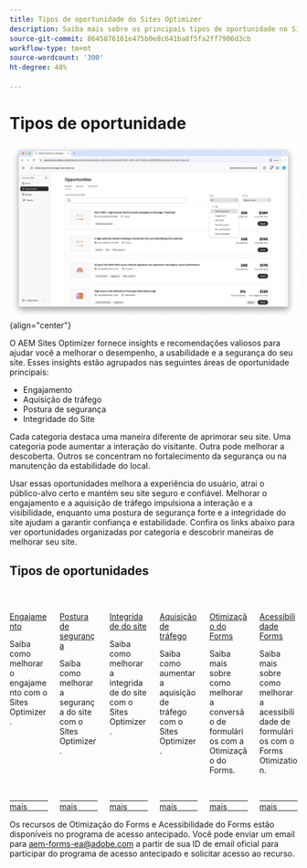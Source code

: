 ```yaml
---
title: Tipos de oportunidade do Sites Optimizer
description: Saiba mais sobre os principais tipos de oportunidade no Sites Optimizer e como eles podem ajudar a melhorar o desempenho do seu site.
source-git-commit: 8645876161e475b0e8c641ba8f5fa2ff7906d3cb
workflow-type: tm+mt
source-wordcount: '300'
ht-degree: 48%

---
```



# Tipos de oportunidade

![Tipos de oportunidade](./assets/overview/hero.png){align="center"}


O AEM Sites Optimizer fornece insights e recomendações valiosos para ajudar você a melhorar o desempenho, a usabilidade e a segurança do seu site. Esses insights estão agrupados nas seguintes áreas de oportunidade principais:

* Engajamento
* Aquisição de tráfego
* Postura de segurança
* Integridade do Site

Cada categoria destaca uma maneira diferente de aprimorar seu site. Uma categoria pode aumentar a interação do visitante. Outra pode melhorar a descoberta. Outros se concentram no fortalecimento da segurança ou na manutenção da estabilidade do local.

Usar essas oportunidades melhora a experiência do usuário, atrai o público-alvo certo e mantém seu site seguro e confiável. Melhorar o engajamento e a aquisição de tráfego impulsiona a interação e a visibilidade, enquanto uma postura de segurança forte e a integridade do site ajudam a garantir confiança e estabilidade.  Confira os links abaixo para ver oportunidades organizadas por categoria e descobrir maneiras de melhorar seu site.

## Tipos de oportunidades

<!-- CARDS 

* ./engagement.md
   { title = Engagement }
* ./security-posture.md
   { title = Security posture }
* ./site-health.md
   { title = Site health }
* ./traffic-acquisition.md
   { title = Traffic acquisition }
* ./form-optimization.md
   { title = Forms Optimization }

-->
<!-- START CARDS HTML - DO NOT MODIFY BY HAND -->
<div class="columns">
    <div class="column is-half-tablet is-half-desktop is-one-third-widescreen" aria-label="Engagement">
        <div class="card" style="height: 100%; display: flex; flex-direction: column; height: 100%;">
            <div class="card-image">
                <figure class="image x-is-16by9">
                    <a href="./engagement.md" title="Engajamento" target="_blank" rel="referrer">
                        <img class="is-bordered-r-small" src="assets/engagement/hero.png" alt="Engajamento"
                             style="width: 100%; aspect-ratio: 16 / 9; object-fit: cover; overflow: hidden; display: block; margin: auto;">
                    </a>
                </figure>
            </div>
            <div class="card-content is-padded-small" style="display: flex; flex-direction: column; flex-grow: 1; justify-content: space-between;">
                <div class="top-card-content">
                    <p class="headline is-size-6 has-text-weight-bold">
                        <a href="./engagement.md" target="_blank" rel="referrer" title="Engajamento">Engajamento</a>
                    </p>
                    <p class="is-size-6">Saiba como melhorar o engajamento com o Sites Optimizer.</p>
                </div>
                <a href="./engagement.md" target="_blank" rel="referrer" class="spectrum-Button spectrum-Button--outline spectrum-Button--primary spectrum-Button--sizeM" style="align-self: flex-start; margin-top: 1rem;">
                    <span class="spectrum-Button-label has-no-wrap has-text-weight-bold">Saiba mais</span>
                </a>
            </div>
        </div>
    </div>
    <div class="column is-half-tablet is-half-desktop is-one-third-widescreen" aria-label="Security posture">
        <div class="card" style="height: 100%; display: flex; flex-direction: column; height: 100%;">
            <div class="card-image">
                <figure class="image x-is-16by9">
                    <a href="./security-posture.md" title="Postura de segurança" target="_blank" rel="referrer">
                        <img class="is-bordered-r-small" src="assets/security-posture/hero.png" alt="Postura de segurança"
                             style="width: 100%; aspect-ratio: 16 / 9; object-fit: cover; overflow: hidden; display: block; margin: auto;">
                    </a>
                </figure>
            </div>
            <div class="card-content is-padded-small" style="display: flex; flex-direction: column; flex-grow: 1; justify-content: space-between;">
                <div class="top-card-content">
                    <p class="headline is-size-6 has-text-weight-bold">
                        <a href="./security-posture.md" target="_blank" rel="referrer" title="Postura de segurança">Postura de segurança</a>
                    </p>
                    <p class="is-size-6">Saiba como melhorar a segurança do site com o Sites Optimizer.</p>
                </div>
                <a href="./security-posture.md" target="_blank" rel="referrer" class="spectrum-Button spectrum-Button--outline spectrum-Button--primary spectrum-Button--sizeM" style="align-self: flex-start; margin-top: 1rem;">
                    <span class="spectrum-Button-label has-no-wrap has-text-weight-bold">Saiba mais</span>
                </a>
            </div>
        </div>
    </div>
    <div class="column is-half-tablet is-half-desktop is-one-third-widescreen" aria-label="Site health">
        <div class="card" style="height: 100%; display: flex; flex-direction: column; height: 100%;">
            <div class="card-image">
                <figure class="image x-is-16by9">
                    <a href="./site-health.md" title="Integridade do site" target="_blank" rel="referrer">
                        <img class="is-bordered-r-small" src="assets/site-health/hero.png" alt="Integridade do site"
                             style="width: 100%; aspect-ratio: 16 / 9; object-fit: cover; overflow: hidden; display: block; margin: auto;">
                    </a>
                </figure>
            </div>
            <div class="card-content is-padded-small" style="display: flex; flex-direction: column; flex-grow: 1; justify-content: space-between;">
                <div class="top-card-content">
                    <p class="headline is-size-6 has-text-weight-bold">
                        <a href="./site-health.md" target="_blank" rel="referrer" title="Integridade do site">Integridade do site</a>
                    </p>
                    <p class="is-size-6">Saiba como melhorar a integridade do site com o Sites Optimizer.</p>
                </div>
                <a href="./site-health.md" target="_blank" rel="referrer" class="spectrum-Button spectrum-Button--outline spectrum-Button--primary spectrum-Button--sizeM" style="align-self: flex-start; margin-top: 1rem;">
                    <span class="spectrum-Button-label has-no-wrap has-text-weight-bold">Saiba mais</span>
                </a>
            </div>
        </div>
    </div>
    <div class="column is-half-tablet is-half-desktop is-one-third-widescreen" aria-label="Traffic acquisition">
        <div class="card" style="height: 100%; display: flex; flex-direction: column; height: 100%;">
            <div class="card-image">
                <figure class="image x-is-16by9">
                    <a href="./traffic-acquisition.md" title="Aquisição de tráfego" target="_blank" rel="referrer">
                        <img class="is-bordered-r-small" src="assets/traffic-acquisition/hero.png" alt="Aquisição de tráfego"
                             style="width: 100%; aspect-ratio: 16 / 9; object-fit: cover; overflow: hidden; display: block; margin: auto;">
                    </a>
                </figure>
            </div>
            <div class="card-content is-padded-small" style="display: flex; flex-direction: column; flex-grow: 1; justify-content: space-between;">
                <div class="top-card-content">
                    <p class="headline is-size-6 has-text-weight-bold">
                        <a href="./traffic-acquisition.md" target="_blank" rel="referrer" title="Aquisição de tráfego">Aquisição de tráfego</a>
                    </p>
                    <p class="is-size-6">Saiba como aumentar a aquisição de tráfego com o Sites Optimizer.</p>
                </div>
                <a href="./traffic-acquisition.md" target="_blank" rel="referrer" class="spectrum-Button spectrum-Button--outline spectrum-Button--primary spectrum-Button--sizeM" style="align-self: flex-start; margin-top: 1rem;">
                    <span class="spectrum-Button-label has-no-wrap has-text-weight-bold">Saiba mais</span>
                </a>
            </div>
        </div>
    </div>
    <div class="column is-half-tablet is-half-desktop is-one-third-widescreen" aria-label="Forms Optimization">
        <div class="card" style="height: 100%; display: flex; flex-direction: column; height: 100%;">
            <div class="card-image">
                <figure class="image x-is-16by9">
                    <a href="./form-optimization.md" title="Otimização do Forms" target="_blank" rel="referrer">
                        <img class="is-bordered-r-small" src="assets/form-optimization/hero.png" alt="Otimização do Forms"
                             style="width: 100%; aspect-ratio: 16 / 9; object-fit: cover; overflow: hidden; display: block; margin: auto;">
                    </a>
                </figure>
            </div>
            <div class="card-content is-padded-small" style="display: flex; flex-direction: column; flex-grow: 1; justify-content: space-between;">
                <div class="top-card-content">
                    <p class="headline is-size-6 has-text-weight-bold">
                        <a href="./form-optimization.md" target="_blank" rel="referrer" title="Otimização do Forms">Otimização do Forms</a>
                    </p>
                    <p class="is-size-6">Saiba mais sobre como melhorar a conversão de formulários com a Otimização do Forms.</p>
                </div>
                <a href="./form-optimization.md" target="_blank" rel="referrer" class="spectrum-Button spectrum-Button--outline spectrum-Button--primary spectrum-Button--sizeM" style="align-self: flex-start; margin-top: 1rem;">
                    <span class="spectrum-Button-label has-no-wrap has-text-weight-bold">Saiba mais</span>
                </a>
            </div>
        </div>
    </div>
    <div class="column is-half-tablet is-half-desktop is-one-third-widescreen" aria-label="Forms Accessibility">
        <div class="card" style="height: 100%; display: flex; flex-direction: column; height: 100%;">
            <div class="card-image">
                <figure class="image x-is-16by9">
                    <a href="./form-optimization.md" title="Acessibilidade do Forms" target="_blank" rel="referrer">
                        <img class="is-bordered-r-small" src="assets/form-optimization/hero.png" alt="Acessibilidade do Forms"
                             style="width: 100%; aspect-ratio: 16 / 9; object-fit: cover; overflow: hidden; display: block; margin: auto;">
                    </a>
                </figure>
            </div>
            <div class="card-content is-padded-small" style="display: flex; flex-direction: column; flex-grow: 1; justify-content: space-between;">
                <div class="top-card-content">
                    <p class="headline is-size-6 has-text-weight-bold">
                        <a href="./form-optimization.md" target="_blank" rel="referrer" title="Acessibilidade do Forms">Acessibilidade Forms</a>
                    </p>
                    <p class="is-size-6">Saiba mais sobre como melhorar a acessibilidade de formulários com o Forms Otimization.</p>
                </div>
                <a href="./form-optimization.md" target="_blank" rel="referrer" class="spectrum-Button spectrum-Button--outline spectrum-Button--primary spectrum-Button--sizeM" style="align-self: flex-start; margin-top: 1rem;">
                    <span class="spectrum-Button-label has-no-wrap has-text-weight-bold">Saiba mais</span>
                </a>
            </div>
        </div>
    </div>

</div>
<!-- END CARDS HTML - DO NOT MODIFY BY HAND -->

<span class="preview"> Os recursos de Otimização do Forms e Acessibilidade do Forms estão disponíveis no programa de acesso antecipado. Você pode enviar um email para aem-forms-ea@adobe.com a partir de sua ID de email oficial para participar do programa de acesso antecipado e solicitar acesso ao recurso. </span>

